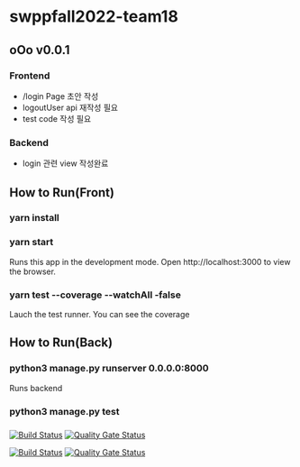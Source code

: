 

# swppfall2022-team18

## oOo v0.0.1
### Frontend
  * /login Page 초안 작성
  * logoutUser api 재작성 필요
  * test code 작성 필요

### Backend
  * login 관련 view 작성완료

## How to Run(Front)
### yarn install
### yarn start
Runs this app in the development mode.
Open http://localhost:3000 to view the browser.

### yarn test --coverage --watchAll -false
Lauch the test runner.
You can see the coverage


## How to Run(Back)
### python3 manage.py runserver 0.0.0.0:8000
Runs backend
### python3 manage.py test

### 

[![Build Status](https://app.travis-ci.com/swsnu/swppfall2022-team18.svg?branch=main)](https://app.travis-ci.com/swsnu/swppfall2022-team18)
[![Quality Gate Status](https://sonarcloud.io/api/project_badges/measure?project=swsnu_swppfall2022-team18&metric=alert_status)](https://sonarcloud.io/summary/new_code?id=swsnu_swppfall2022-team18)

[![Build Status](https://app.travis-ci.com/swsnu/swppfall2022-team18.svg?branch=main)](https://app.travis-ci.com/swsnu/swppfall2022-team18)
[![Quality Gate Status](https://sonarcloud.io/api/project_badges/measure?project=swsnu_swppfall2022-team18&metric=alert_status)](https://sonarcloud.io/summary/new_code?id=swsnu_swppfall2022-team18)
